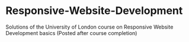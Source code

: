 # Responsive-Website-Development
Solutions of the University of London course on Responsive Website Development basics (Posted after course completion)
